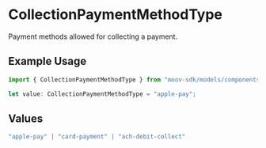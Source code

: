 # CollectionPaymentMethodType

Payment methods allowed for collecting a payment.

## Example Usage

```typescript
import { CollectionPaymentMethodType } from "moov-sdk/models/components";

let value: CollectionPaymentMethodType = "apple-pay";
```

## Values

```typescript
"apple-pay" | "card-payment" | "ach-debit-collect"
```